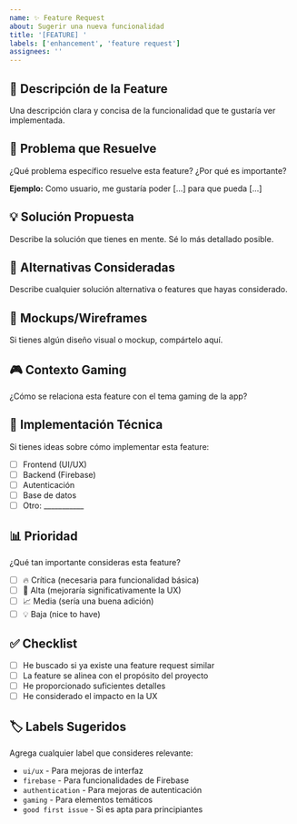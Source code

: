 ```yaml
---
name: ✨ Feature Request
about: Sugerir una nueva funcionalidad
title: '[FEATURE] '
labels: ['enhancement', 'feature request']
assignees: ''
---
```


## 🚀 Descripción de la Feature
Una descripción clara y concisa de la funcionalidad que te gustaría ver implementada.

## 🎯 Problema que Resuelve
¿Qué problema específico resuelve esta feature? ¿Por qué es importante?

**Ejemplo:** Como usuario, me gustaría poder [...] para que pueda [...]

## 💡 Solución Propuesta
Describe la solución que tienes en mente. Sé lo más detallado posible.

## 🔄 Alternativas Consideradas
Describe cualquier solución alternativa o features que hayas considerado.

## 📱 Mockups/Wireframes
Si tienes algún diseño visual o mockup, compártelo aquí.

## 🎮 Contexto Gaming
¿Cómo se relaciona esta feature con el tema gaming de la app?

## 🔧 Implementación Técnica
Si tienes ideas sobre cómo implementar esta feature:
- [ ] Frontend (UI/UX)
- [ ] Backend (Firebase)
- [ ] Autenticación
- [ ] Base de datos
- [ ] Otro: ___________

## 📊 Prioridad
¿Qué tan importante consideras esta feature?
- [ ] 🔥 Crítica (necesaria para funcionalidad básica)
- [ ] 🚀 Alta (mejoraría significativamente la UX)
- [ ] 📈 Media (sería una buena adición)
- [ ] 💡 Baja (nice to have)

## ✅ Checklist
- [ ] He buscado si ya existe una feature request similar
- [ ] La feature se alinea con el propósito del proyecto
- [ ] He proporcionado suficientes detalles
- [ ] He considerado el impacto en la UX

## 🏷️ Labels Sugeridos
Agrega cualquier label que consideres relevante:
- `ui/ux` - Para mejoras de interfaz
- `firebase` - Para funcionalidades de Firebase
- `authentication` - Para mejoras de autenticación
- `gaming` - Para elementos temáticos
- `good first issue` - Si es apta para principiantes